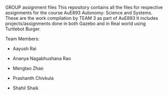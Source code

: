 GROUP assignment files
This repository contains all the files for respective assignments for the course AuE893 Autonomy: Science and Systems.
These are the work compilation by TEAM 3 as part of AuE893
It includes projects/assignments done in both Gazebo and in Real world using Turtlebot Burger.

Team Members:

- Aayush Rai

- Ananya Nagabhushana Rao

- Mengtao Zhao

- Prashanth Chivkula

- Shahil Shaik
